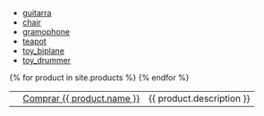 - [guitarra](/assets/models/fender_stratocaster.usdz)
- [chair](/assets/models/chair_swan.usdz)
- [gramophone](/assets/models/gramophone.usdz)
- [teapot](/assets/models/teapot.usdz)
- [toy_biplane](/assets/models/toy_biplane.usdz)
- [toy_drummer](/assets/models/toy_drummer.usdz)

<script type="module" src="https://unpkg.com/@google/model-viewer/dist/model-viewer.min.js"></script>

<table>
  {% for product in site.products %}
  <tr>
    <td><model-viewer alt="{{ product.description }}" src="assets/models/{{ product.glb }}" ios-src="assets/models/{{ product.usdz }}" auto-rotate camera-controls magic-leap ar /></td>
    <td><a href="{{ product.link }}">Comprar {{ product.name }}</a></td>
    <td>{{ product.description }}</td>
  </tr>
  {% endfor %}
</table>
